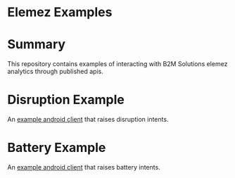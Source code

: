 # Elemez Examples

# Summary
This repository contains examples of interacting with B2M Solutions elemez analytics through published apis.

# Disruption Example
An [example android client](https://github.com/B2MSolutions/elemez-examples/tree/master/android/disruption) that raises disruption intents. 

# Battery Example
An [example android client](https://github.com/B2MSolutions/elemez-examples/tree/master/android/battery) that raises battery intents. 